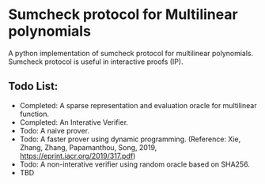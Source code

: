 # Sumcheck protocol for Multilinear polynomials
A python implementation of sumcheck protocol for multilinear polynomials. Sumcheck protocol is useful in interactive proofs (IP). 

## Todo List: 
- Completed: A sparse representation and evaluation oracle for multilinear function. 
- Completed: An Interative Verifier. 
- Todo: A naive prover. 
- Todo: A faster prover using dynamic programming. (Reference: Xie, Zhang, Zhang, Papamanthou, Song, 2019, https://eprint.iacr.org/2019/317.pdf)
- Todo: A non-interative verifier using random oracle based on SHA256. 
- TBD
